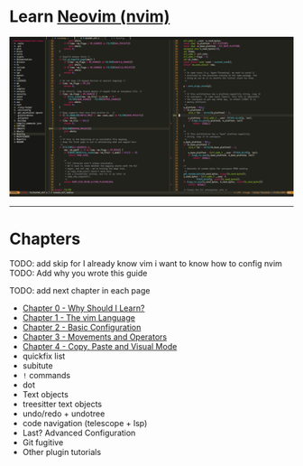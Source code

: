# Learn [Neovim (nvim)](https://github.com/neovim/neovim)

![nvim Screenshot](./media/preview.png)

---

# Chapters

TODO: add skip for I already know vim i want to know how to config nvim
TODO: Add why you wrote this guide

TODO: add next chapter in each page
* [Chapter 0 - Why Should I Learn?](chapters/00-why-should-i-learn.md)
* [Chapter 1 - The vim Language](chapters/01-the-vim-language.md)
* [Chapter 2 - Basic Configuration](chapters/02-basic-config.md)
* [Chapter 3 - Movements and Operators](chapters/03-movements-and-operators.md)
* [Chapter 4 - Copy, Paste and Visual Mode](chapters/04-copy-paste-visual.md)
* quickfix list
* subitute
* `!` commands
* dot
* Text objects
* treesitter text objects
* undo/redo + undotree
* code navigation (telescope + lsp)
* Last? Advanced Configuration
* Git fugitive
* Other plugin tutorials
